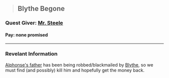 >## Blythe Begone

### Quest Giver: [Mr. Steele](../Characters/PCs/Alphonse%20Steele.md#Family)

#### Pay: none promised

***

### Revelant Information
[Alphonse's father](../Characters/PCs/Alphonse%20Steele.md#Family) has been being robbed/blackmailed by [Blythe](../Characters/NPCs/Blythe.md), so we must find (and possibly) kill him  and hopefully get the money back.